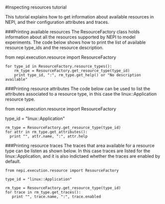 
#Inspecting resources tutorial

This tutorial explains how to get information about available resources in NEPI, and their configuration attributes and traces.

###Printing available resources
The ResourceFactory class holds information about all the resources supported by NEPI to model experiments. The code below shows how to print the list of available resource type_ids and the resource description.

from nepi.execution.resource import ResourceFactory

<pre><code class="python">for type_id in ResourceFactory.resource_types():
    rm_type = ResourceFactory.get_resource_type(type_id)
    print type_id, ":", rm_type.get_help() or "No description available"
</code></pre>

###Printing resource attributes
The code below can be used to list the attributes associated to a resource type, in this case the linux::Application resource type.

from nepi.execution.resource import ResourceFactory

type_id = "linux::Application"

<pre><code class="python">rm_type = ResourceFactory.get_resource_type(type_id)
for attr in rm_type.get_attributes():
  print "", attr.name, ":", attr.help
</code></pre>

###Printing resource traces
The traces that area available for a resource type can be listen as shown below. In this case traces are listed for the linux::Application, and it is also indictaed whether the traces are enabled by default.

<pre><code class="python">from nepi.execution.resource import ResourceFactory

type_id = "linux::Application"

rm_type = ResourceFactory.get_resource_type(type_id)
for trace in rm_type.get_traces():
   print "", trace.name, ":", trace.enabled
</code></pre>
